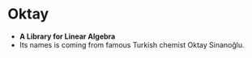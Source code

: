 # Oktay
- **A Library for Linear Algebra**
- Its names is coming from famous Turkish chemist Oktay Sinanoğlu.